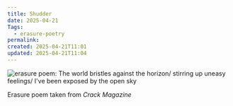 ```yaml
---
title: Shudder
date: 2025-04-21
Tags:
  - erasure-poetry
permalink: 
created: 2025-04-21T11:01
updated: 2025-04-21T11:04
---
```


<img src="/assets/images/articles/2025/shudder.webp" alt="erasure poem: The world bristles against the horizon/ stirring up uneasy feelings/ I've been exposed by the open sky" title="Although the day was sunny and warm my skin crawled like I'd walked into a fridge." class="responsive"><br>

Erasure poem taken from *Crack Magazine*